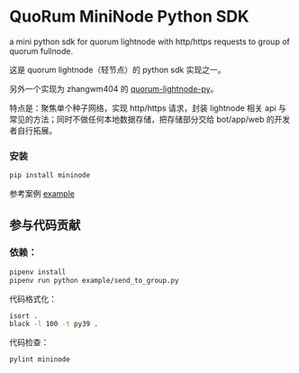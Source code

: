 # QuoRum MiniNode Python SDK

a mini python sdk for quorum lightnode with http/https requests to group of quorum fullnode.

这是 quorum lightnode（轻节点）的 python sdk 实现之一。

另外一个实现为 zhangwm404 的 [quorum-lightnode-py](https://github.com/zhangwm404/quorum-lightnode-py)。

特点是：聚焦单个种子网络，实现 http/https 请求，封装 lightnode 相关 api 与常见的方法；同时不做任何本地数据存储，把存储部分交给 bot/app/web 的开发者自行拓展。

### 安装

```sh
pip install mininode
```

参考案例 [example](./example/)

## 参与代码贡献

### 依赖：

```sh
pipenv install
pipenv run python example/send_to_group.py
```


代码格式化：

```sh
isort .
black -l 100 -t py39 .
```

代码检查：

```sh
pylint mininode
```